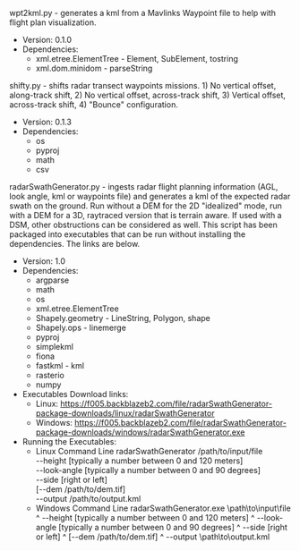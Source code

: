 wpt2kml.py - generates a kml from a Mavlinks Waypoint file to help with flight plan visualization.
  - Version: 0.1.0
  - Dependencies:
      - xml.etree.ElementTree - Element, SubElement, tostring
      - xml.dom.minidom - parseString

shifty.py - shifts radar transect waypoints missions. 1) No vertical offset, along-track shift, 2) No vertical offset, across-track shift, 3) Vertical offset, across-track shift, 4) "Bounce" configuration.
  - Version: 0.1.3
  - Dependencies:
      - os
      - pyproj
      - math
      - csv

radarSwathGenerator.py - ingests radar flight planning information (AGL, look angle, kml or waypoints file) and generates a kml of the expected radar swath on the ground. Run without a DEM for the 2D "idealized" mode, run with a DEM for a 3D, raytraced version that is terrain aware. If used with a DSM, other obstructions can be considered as well. This script has been packaged into executables that can be run without installing the dependencies. The links are below.
  - Version: 1.0
  - Dependencies:
      - argparse
      - math
      - os
      - xml.etree.ElementTree
      - Shapely.geometry - LineString, Polygon, shape
      - Shapely.ops - linemerge
      - pyproj
      - simplekml
      - fiona
      - fastkml - kml
      - rasterio
      - numpy
  - Executables Download links:
      - Linux: https://f005.backblazeb2.com/file/radarSwathGenerator-package-downloads/linux/radarSwathGenerator
      - Windows: https://f005.backblazeb2.com/file/radarSwathGenerator-package-downloads/windows/radarSwathGenerator.exe
  - Running the Executables:
      - Linux Command Line
           radarSwathGenerator /path/to/input/file \
           --height [typically a number between 0 and 120 meters] \
           --look-angle [typically a number between 0 and 90 degrees] \
           --side [right or left] \
           [--dem /path/to/dem.tif] \
           --output /path/to/output.kml
      - Windows Command Line
           radarSwathGenerator.exe \path\to\input\file ^
           --height [typically a number between 0 and 120 meters] ^
           --look-angle [typically a number between 0 and 90 degrees] ^
           --side [right or left] ^
           [--dem /path/to/dem.tif] ^
           --output \path\to\output.kml

